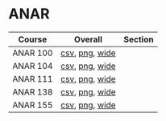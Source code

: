 # ANAR

| Course | Overall | Section |
| ------ | ------- | ------- |
| ANAR 100 | [csv](https://github.com/UCSD-Historical-Enrollment-Data/2025Spring/blob/main/overall/ANAR%20100.csv), [png](https://raw.githubusercontent.com/UCSD-Historical-Enrollment-Data/2025Spring/main/plot_overall/ANAR%20100.png), [wide](https://raw.githubusercontent.com/UCSD-Historical-Enrollment-Data/2025Spring/main/plot_overall_wide/ANAR%20100.png) |  |
| ANAR 104 | [csv](https://github.com/UCSD-Historical-Enrollment-Data/2025Spring/blob/main/overall/ANAR%20104.csv), [png](https://raw.githubusercontent.com/UCSD-Historical-Enrollment-Data/2025Spring/main/plot_overall/ANAR%20104.png), [wide](https://raw.githubusercontent.com/UCSD-Historical-Enrollment-Data/2025Spring/main/plot_overall_wide/ANAR%20104.png) |  |
| ANAR 111 | [csv](https://github.com/UCSD-Historical-Enrollment-Data/2025Spring/blob/main/overall/ANAR%20111.csv), [png](https://raw.githubusercontent.com/UCSD-Historical-Enrollment-Data/2025Spring/main/plot_overall/ANAR%20111.png), [wide](https://raw.githubusercontent.com/UCSD-Historical-Enrollment-Data/2025Spring/main/plot_overall_wide/ANAR%20111.png) |  |
| ANAR 138 | [csv](https://github.com/UCSD-Historical-Enrollment-Data/2025Spring/blob/main/overall/ANAR%20138.csv), [png](https://raw.githubusercontent.com/UCSD-Historical-Enrollment-Data/2025Spring/main/plot_overall/ANAR%20138.png), [wide](https://raw.githubusercontent.com/UCSD-Historical-Enrollment-Data/2025Spring/main/plot_overall_wide/ANAR%20138.png) |  |
| ANAR 155 | [csv](https://github.com/UCSD-Historical-Enrollment-Data/2025Spring/blob/main/overall/ANAR%20155.csv), [png](https://raw.githubusercontent.com/UCSD-Historical-Enrollment-Data/2025Spring/main/plot_overall/ANAR%20155.png), [wide](https://raw.githubusercontent.com/UCSD-Historical-Enrollment-Data/2025Spring/main/plot_overall_wide/ANAR%20155.png) |  |
